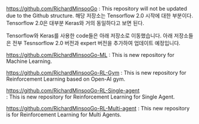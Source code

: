 https://github.com/RichardMinsooGo
: This repository will not be updated due to the Github structure.
해당 저장소는 Tensorflow 2.0 시작에 대한 부분이다.
Tensorflow 2.0은 대부분 Keras와 거의 동일하다고 보면 된다.


Tensorflow와 Keras를 사용한 code들은 아래 저장소로 이동했습니다.
아래 저장소들은 전부 Tesnsorflow 2.0 버전과 expert 버전을 추가하여 업데이트 예정입니다.

https://github.com/RichardMinsooGo-ML
: This is new repository for Machine Learning.


https://github.com/RichardMinsooGo-RL-Gym
: This is new repository for Reinforcement Learning based on Open-AI gym.


https://github.com/RichardMinsooGo-RL-Single-agent  
: This is new repository for Reinforcement Learning for Single Agent.


https://github.com/RichardMinsooGo-RL-Multi-agent
: This new repository is for Reinforcement Learning for Multi Agents.

